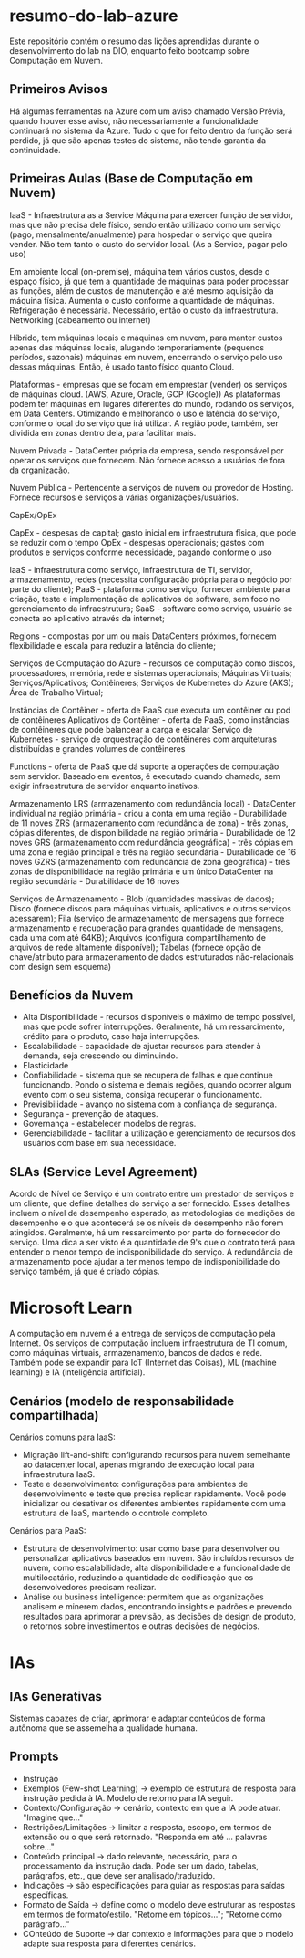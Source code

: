 # resumo-do-lab-azure
Este repositório contém o resumo das lições aprendidas durante o desenvolvimento do lab na DIO, enquanto feito bootcamp sobre Computação em Nuvem.

## Primeiros Avisos
Há algumas ferramentas na Azure com um aviso chamado Versão Prévia, quando houver esse aviso, não necessariamente a funcionalidade continuará no sistema da Azure.
Tudo o que for feito dentro da função será perdido, já que são apenas testes do sistema, não tendo garantia da continuidade.

## Primeiras Aulas (Base de Computação em Nuvem)
IaaS - Infraestrutura as a Service
Máquina para exercer função de servidor, mas que não precisa dele físico, sendo então utilizado como um serviço (pago, mensalmente/anualmente) para hospedar o serviço que queira vender. Não tem tanto o custo do servidor local. (As a Service, pagar pelo uso)

Em ambiente local (on-premise), máquina tem vários custos, desde o espaço físico, já que tem a quantidade de máquinas para poder processar as funções, além de custos de manutenção e até mesmo aquisição da máquina física. Aumenta o custo conforme a quantidade de máquinas. Refrigeração é necessária. Necessário, então o custo da infraestrutura.
Networking (cabeamento ou internet)

Híbrido, tem máquinas locais e máquinas em nuvem, para manter custos apenas das máquinas locais, alugando temporariamente (pequenos períodos, sazonais) máquinas em nuvem, encerrando o serviço pelo uso dessas máquinas. Então, é usado tanto físico quanto Cloud.

Plataformas - empresas que se focam em emprestar (vender) os serviços de máquinas cloud. (AWS, Azure, Oracle, GCP (Google))
As plataformas podem ter máquinas em lugares diferentes do mundo, rodando os serviços, em Data Centers. Otimizando e melhorando o uso e latência do serviço, conforme o local do serviço que irá utilizar.
A região pode, também, ser dividida em zonas dentro dela, para facilitar mais.

Nuvem Privada - DataCenter própria da empresa, sendo responsável por operar os serviços que fornecem. Não fornece acesso a usuários de fora da organização.

Nuvem Pública - Pertencente a serviços de nuvem ou provedor de Hosting. Fornece recursos e serviços a várias organizações/usuários.

CapEx/OpEx

CapEx - despesas de capital; gasto inicial em infraestrutura física, que pode se reduzir com o tempo
OpEx - despesas operacionais; gastos com produtos e serviços conforme necessidade, pagando conforme o uso

IaaS - infraestrutura como serviço, infraestrutura de TI, servidor, armazenamento, redes (necessita configuração própria para o negócio por parte do cliente);
PaaS - plataforma como serviço, fornecer ambiente para criação, teste e implementação de aplicativos de software, sem foco no gerenciamento da infraestrutura;
SaaS - software como serviço, usuário se conecta ao aplicativo através da internet;

Regions - compostas por um ou mais DataCenters próximos, fornecem flexibilidade e escala para reduzir a latência do cliente;

Serviços de Computação do Azure - recursos de computação como discos, processadores, memória, rede e sistemas operacionais;
Máquinas Virtuais; Serviços/Aplicativos; Contêineres; Serviços de Kubernetes do Azure (AKS); Área de Trabalho Virtual;

Instâncias de Contêiner - oferta de PaaS que executa um contêiner ou pod de contêineres
Aplicativos de Contêiner - oferta de PaaS, como instâncias de contêineres que pode balancear a carga e escalar
Serviço de Kubernetes - serviço de orquestração de contêineres com arquiteturas distribuídas e grandes volumes de contêineres

Functions - oferta de PaaS que dá suporte a operações de computação sem servidor. Baseado em eventos, é executado quando chamado, sem exigir infraestrutura de servidor enquanto inativos.

Armazenamento
LRS (armazenamento com redundância local) - DataCenter individual na região primária - criou a conta em uma região - Durabilidade de 11 noves
ZRS (armazenamento com redundância de zona) - três zonas, cópias diferentes, de disponibilidade na região primária - Durabilidade de 12 noves
GRS (armazenamento com redundância geográfica) - três cópias em uma zona e região principal e três na região secundária - Durabilidade de 16 noves
GZRS (armazenamento com redundância de zona geográfica) - três zonas de disponibilidade na região primária e um único DataCenter na região secundária - Durabilidade de 16 noves

Serviços de Armazenamento - Blob (quantidades massivas de dados); Disco (fornece discos para máquinas virtuais, aplicativos e outros serviços acessarem); Fila (serviço de armazenamento de mensagens que fornece armazenamento e recuperação para grandes quantidade de mensagens, cada uma com até 64KB); Arquivos (configura compartilhamento de arquivos de rede altamente disponível); Tabelas (fornece opção de chave/atributo para armazenamento de dados estruturados não-relacionais com design sem esquema)

## Benefícios da Nuvem
* Alta Disponibilidade - recursos disponíveis o máximo de tempo possível, mas que pode sofrer interrupções. Geralmente, há um ressarcimento, crédito para o produto, caso haja interrupções.
* Escalabilidade - capacidade de ajustar recursos para atender à demanda, seja crescendo ou diminuindo.
* Elasticidade
* Confiabilidade - sistema que se recupera de falhas e que continue funcionando. Pondo o sistema e demais regiões, quando ocorrer algum evento com o seu sistema, consiga recuperar o funcionamento.
* Previsibilidade - avanço no sistema com a confiança de segurança.
* Segurança - prevenção de ataques.
* Governança - estabelecer modelos de regras.
* Gerenciabilidade - facilitar a utilização e gerenciamento de recursos dos usuários com base em sua necessidade.

## SLAs (Service Level Agreement)
Acordo de Nível de Serviço é um contrato entre um prestador de serviços e um cliente, que define detalhes do serviço a ser fornecido. Esses detalhes incluem o nível de desempenho esperado, as metodologias de medições de desempenho e o que acontecerá se os níveis de desempenho não forem atingidos. Geralmente, há um ressarcimento por parte do fornecedor do serviço.
Uma dica a ser visto é a quantidade de 9's que o contrato terá para entender o menor tempo de indisponibilidade do serviço.
A redundância de armazenamento pode ajudar a ter menos tempo de indisponibilidade do serviço também, já que é criado cópias.

# Microsoft Learn
A computação em nuvem é a entrega de serviços de computação pela Internet. Os serviços de computação incluem infraestrutura de TI comum, como máquinas virtuais, armazenamento, bancos de dados e rede. Também pode se expandir para IoT (Internet das Coisas), ML (machine learning) e IA (inteligência artificial).

## Cenários (modelo de responsabilidade compartilhada)
Cenários comuns para IaaS:

* Migração lift-and-shift: configurando recursos para nuvem semelhante ao datacenter local, apenas migrando de execução local para infraestrutura IaaS.
* Teste e desenvolvimento: configurações para ambientes de desenvolvimento e teste que precisa replicar rapidamente. Você pode inicializar ou desativar os diferentes ambientes rapidamente com uma estrutura de IaaS, mantendo o controle completo.

Cenários para PaaS:

* Estrutura de desenvolvimento: usar como base para desenvolver ou personalizar aplicativos baseados em nuvem. São incluídos recursos de nuvem, como escalabilidade, alta disponibilidade e a funcionalidade de multilocatário, reduzindo a quantidade de codificação que os desenvolvedores precisam realizar.
* Análise ou business intelligence: permitem que as organizações analisem e minerem dados, encontrando insights e padrões e prevendo resultados para aprimorar a previsão, as decisões de design de produto, o retornos sobre investimentos e outras decisões de negócios.

# IAs
## IAs Generativas
Sistemas capazes de criar, aprimorar e adaptar conteúdos de forma autônoma que se assemelha a qualidade humana.

## Prompts
- Instrução
- Exemplos (Few-shot Learning) -> exemplo de estrutura de resposta para instrução pedida à IA. Modelo de retorno para IA seguir.
- Contexto/Configuração -> cenário, contexto em que a IA pode atuar. "Imagine que..."
- Restrições/Limitações -> limitar a resposta, escopo, em termos de extensão ou o que será retornado. "Responda em até ... palavras sobre..."
- Conteúdo principal -> dado relevante, necessário, para o processamento da instrução dada. Pode ser um dado, tabelas, parágrafos, etc., que deve ser analisado/traduzido.
- Indicações -> são especificações para guiar as respostas para saídas específicas.
- Formato de Saída -> define como o modelo deve estruturar as respostas em termos de formato/estilo. "Retorne em tópicos..."; "Retorne como parágrafo..."
- COnteúdo de Suporte -> dar contexto e informações para que o modelo adapte sua resposta para diferentes cenários.
